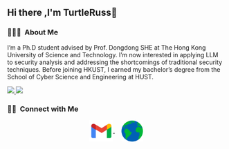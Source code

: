 ## Hi there ,I'm TurtleRuss👋
### 👨🏻‍💻 &nbsp;About Me
I’m a Ph.D student advised by Prof. Dongdong SHE at The Hong Kong University of Science and Technology. I’m now interested in applying LLM to security analysis and addressing the shortcomings of traditional security techniques. Before joining HKUST, I earned my bachelor’s degree from the School of Cyber Science and Engineering at HUST.

<a href="https://github.com/tttturtle-russ">
  <img height="180em" src="https://github-readme-stats.vercel.app/api?username=tttturtle-russ&theme=buefy&show_icons=true" />
  <img height="180em" src="https://github-readme-stats.vercel.app/api/top-langs/?username=tttturtle-russ&theme=buefy&layout=compact" />
</a>


### 🤝🏻 &nbsp;Connect with Me 
<p align="center">
  <a href="mailto:tttturtleruss@gmail.com" target="_blank">
    <img align="center" src="img/gmail.png" alt="mail" height="50" width="55" />
  </a>
  &nbsp;&nbsp;&nbsp;
  <a href="https://tttturtle-russ.github.io" target="_blank">
    <img align="center" src="img/web.png" alt="website" height="50" width="50" />
  </a>
</p>
